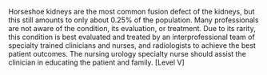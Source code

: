 Horseshoe kidneys are the most common fusion defect of the kidneys, but this still amounts to only about 0.25% of the population. Many professionals are not aware of the condition, its evaluation, or treatment. Due to its rarity, this condition is best evaluated and treated by an interprofessional team of specialty trained clinicians and nurses, and radiologists to achieve the best patient outcomes. The nursing urology specialty nurse should assist the clinician in educating the patient and family. [Level V]